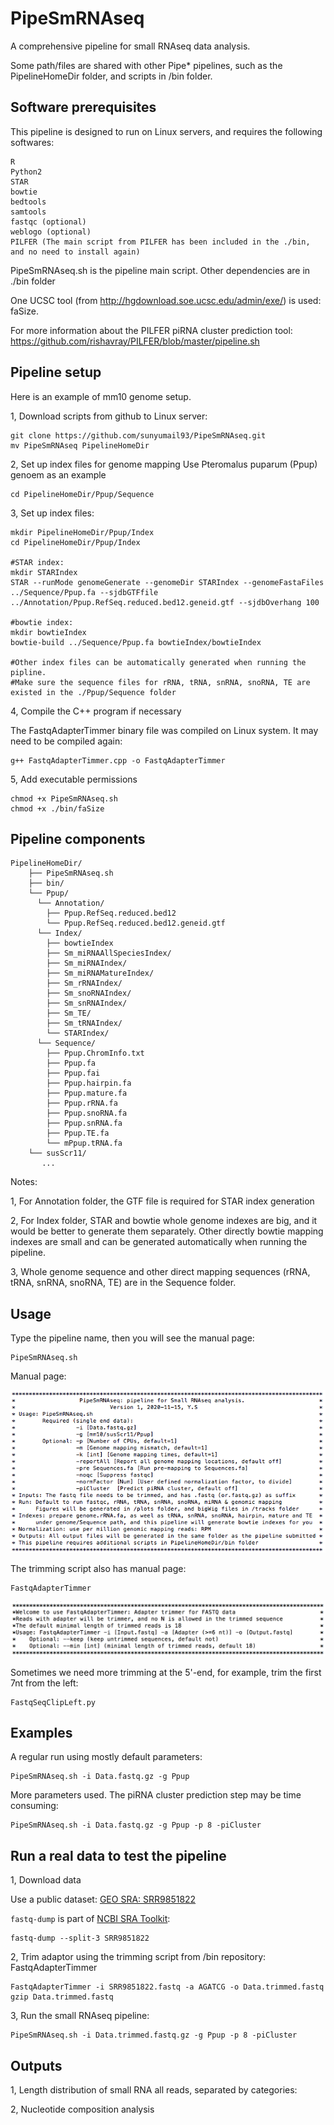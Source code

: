 # PipeSmRNAseq
A comprehensive pipeline for small RNAseq data analysis.

Some path/files are shared with other Pipe* pipelines, such as the PipelineHomeDir folder, and scripts in /bin folder.

## Software prerequisites
This pipeline is designed to run on Linux servers, and requires the following softwares:
```
R
Python2
STAR
bowtie
bedtools
samtools
fastqc (optional)
weblogo (optional)
PILFER (The main script from PILFER has been included in the ./bin, and no need to install again)
```
PipeSmRNAseq.sh is the pipeline main script. Other dependencies are in ./bin folder

One UCSC tool (from http://hgdownload.soe.ucsc.edu/admin/exe/) is used: faSize.

For more information about the PILFER piRNA cluster prediction tool: https://github.com/rishavray/PILFER/blob/master/pipeline.sh

## Pipeline setup

Here is an example of mm10 genome setup.

1, Download scripts from github to Linux server:

```
git clone https://github.com/sunyumail93/PipeSmRNAseq.git
mv PipeSmRNAseq PipelineHomeDir
```

2, Set up index files for genome mapping
Use Pteromalus puparum (Ppup) genoem as an example

```
cd PipelineHomeDir/Ppup/Sequence

```
3, Set up index files:
```
mkdir PipelineHomeDir/Ppup/Index
cd PipelineHomeDir/Ppup/Index

#STAR index:
mkdir STARIndex
STAR --runMode genomeGenerate --genomeDir STARIndex --genomeFastaFiles ../Sequence/Ppup.fa --sjdbGTFfile ../Annotation/Ppup.RefSeq.reduced.bed12.geneid.gtf --sjdbOverhang 100

#bowtie index:
mkdir bowtieIndex
bowtie-build ../Sequence/Ppup.fa bowtieIndex/bowtieIndex

#Other index files can be automatically generated when running the pipline.
#Make sure the sequence files for rRNA, tRNA, snRNA, snoRNA, TE are existed in the ./Ppup/Sequence folder
```
4, Compile the C++ program if necessary

The FastqAdapterTimmer binary file was compiled on Linux system. It may need to be compiled again:

```
g++ FastqAdapterTimmer.cpp -o FastqAdapterTimmer
```

5, Add executable permissions

```
chmod +x PipeSmRNAseq.sh
chmod +x ./bin/faSize
```

## Pipeline components
```
PipelineHomeDir/
    ├── PipeSmRNAseq.sh
    ├── bin/
    └── Ppup/
      └── Annotation/
        ├── Ppup.RefSeq.reduced.bed12
        └── Ppup.RefSeq.reduced.bed12.geneid.gtf
      └── Index/
        ├── bowtieIndex
        ├── Sm_miRNAAllSpeciesIndex/
        ├── Sm_miRNAIndex/
        ├── Sm_miRNAMatureIndex/
        ├── Sm_rRNAIndex/
        ├── Sm_snoRNAIndex/
        ├── Sm_snRNAIndex/
        ├── Sm_TE/
        ├── Sm_tRNAIndex/
        └── STARIndex/
      └── Sequence/
        ├── Ppup.ChromInfo.txt
        ├── Ppup.fa
        ├── Ppup.fai
        ├── Ppup.hairpin.fa
        ├── Ppup.mature.fa
        ├── Ppup.rRNA.fa
        ├── Ppup.snoRNA.fa
        ├── Ppup.snRNA.fa
        ├── Ppup.TE.fa
        └── mPpup.tRNA.fa
    └── susScr11/
       ...
```

Notes: 

1, For Annotation folder, the GTF file is required for STAR index generation

2, For Index folder, STAR and bowtie whole genome indexes are big, and it would be better to generate them separately. Other directly bowtie mapping indexes are small and can be generated automatically when running the pipeline.

3, Whole genome sequence and other direct mapping sequences (rRNA, tRNA, snRNA, snoRNA, TE) are in the Sequence folder.

## Usage

Type the pipeline name, then you will see the manual page:

```
PipeSmRNAseq.sh
```

Manual page:

![](images/Usages.png)

The trimming script also has manual page:

```
FastqAdapterTimmer
```

![](images/TrimmerUsages.png)

Sometimes we need more trimming at the 5'-end, for example, trim the first 7nt from the left:

```
FastqSeqClipLeft.py
```



## Examples

A regular run using mostly default parameters:

```
PipeSmRNAseq.sh -i Data.fastq.gz -g Ppup
```

More parameters used. The piRNA cluster prediction step may be time consuming:

```
PipeSmRNAseq.sh -i Data.fastq.gz -g Ppup -p 8 -piCluster
```

## Run a real data to test the pipeline

1, Download data

Use a public dataset: [GEO SRA: SRR9851822](https://www.ncbi.nlm.nih.gov/sra/SRX6606439[accn])

`fastq-dump` is part of [NCBI SRA Toolkit](https://trace.ncbi.nlm.nih.gov/Traces/sra/sra.cgi?view=software):

```
fastq-dump --split-3 SRR9851822
```

2, Trim adaptor using the trimming script from /bin repository: FastqAdapterTimmer

```
FastqAdapterTimmer -i SRR9851822.fastq -a AGATCG -o Data.trimmed.fastq
gzip Data.trimmed.fastq
```

3, Run the small RNAseq pipeline:

```
PipeSmRNAseq.sh -i Data.trimmed.fastq.gz -g Ppup -p 8 -piCluster
```

## Outputs

1, Length distribution of small RNA all reads, separated by categories:

2, Nucleotide composition analysis
